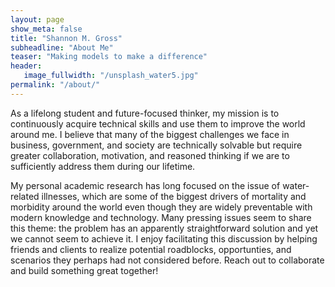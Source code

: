 ```yaml
---
layout: page
show_meta: false
title: "Shannon M. Gross"
subheadline: "About Me"
teaser: "Making models to make a difference"
header:
   image_fullwidth: "/unsplash_water5.jpg"
permalink: "/about/"
---
```

<!-- <p>According to the World Health Organization, <b>public health</b> is the "science and art
of preventing disease, prolonging life, and promoting health through organized efforts of society." Through my work as
a public health engineer, I use a combination of cutting-edge computer science techniques and traditional
engineering principles to support the strategic prevention of disease.</p> -->


As a lifelong student and future-focused thinker, my mission is to continuously acquire technical skills and use them to improve the world around me. I believe that many of the biggest challenges we face in business, government, and society are technically solvable but require greater collaboration, motivation, and reasoned thinking if we are to sufficiently address them during our lifetime. 

My personal academic research has long focused on the issue of water-related illnesses, which are some of the biggest drivers of mortality and morbidity around the world even though they are widely preventable with modern knowledge and technology. Many pressing issues seem to share this theme: the problem has an apparently straightforward solution and yet we cannot seem to achieve it. I enjoy facilitating this discussion by helping friends and clients to realize potential roadblocks, opportunties, and scenarios they perhaps had not considered before. Reach out to collaborate and build something great together!



<!-- If you are interested in working on a project together, feel free to contact me or take a look at my <a href="/cv">online resume</a> for a list of my professional qualifications.


 [1]: {{ site.url }}{{ site.baseurl }}/documentation/ -->
